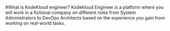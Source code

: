 #What is KodeKloud engineer?
Kodekloud Engineer is a platform where you will work in a fictional company on different roles from System Administrators to DevOps Architects based on the experience you gain from working on real-world tasks. 



